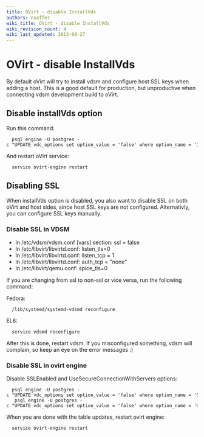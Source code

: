 ```yaml
---
title: OVirt - disable InstallVds
authors: nsoffer
wiki_title: OVirt - disable InstallVds
wiki_revision_count: 4
wiki_last_updated: 2013-08-27
---
```


# OVirt - disable InstallVds

By default oVirt will try to install vdsm and configure host SSL keys when adding a host. This is a good default for production, but unproductive when connecting vdsm development build to oVirt.

## Disable installVds option

Run this command:

      psql engine -U postgres -c "UPDATE vdc_options set option_value = 'false' where option_name = 'InstallVds'"

And restart oVirt service:

      service ovirt-engine restart

## Disabling SSL

When installVds option is disabled, you also want to disable SSL on both oVirt and host sides, since host SSL keys are not configured. Alternativly, you can configure SSL keys manually.

### Disable SSL in VDSM

*   In /etc/vdsm/vdsm.conf [vars] section: ssl = false
*   In /etc/libvirt/libvirtd.conf: listen_tls=0
*   In /etc/libvirt/libvirtd.conf: listen_tcp = 1
*   In /etc/libvirt/libvirtd.conf: auth_tcp = "none"
*   In /etc/libvirt/qemu.conf: spice_tls=0

If you are changing from ssl to non-ssl or vice versa, run the following command:

Fedora:

      /lib/systemd/systemd-vdsmd reconfigure

EL6:

      service vdsmd reconfigure

After this is done, restart vdsm. If you misconfigured something, vdsm will complain, so keep an eye on the error messages :)

### Disable SSL in ovirt engine

Disable SSLEnabled and UseSecureConnectionWithServers options:

      psql engine -U postgres -c "UPDATE vdc_options set option_value = 'false' where option_name = 'SSLEnabled'"
       psql engine -U postgres -c "UPDATE vdc_options set option_value = 'false' where option_name = 'UseSecureConnectionWithServers'"

When you are done with the table updates, restart ovirt engine:

      service ovirt-engine restart

